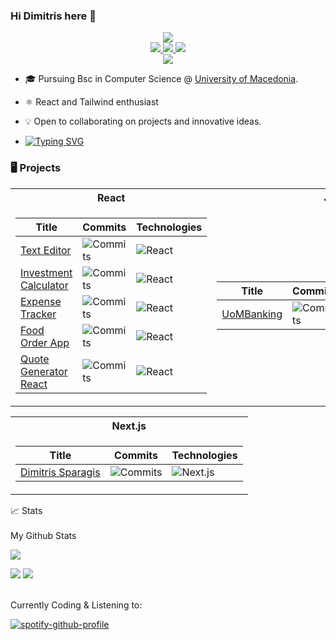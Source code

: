 ### Hi Dimitris here 👋

<p align="center">
<a href="https://github.com/dimsparagis0210">
<a href="https://git.io/typing-svg"><img src="https://readme-typing-svg.demolab.com?font=Fira+Code&duration=1500&pause=500&color=3DEAF7&center=true&vCenter=true&multiline=true&random=false&width=735&height=100&lines=Dimitris+Sparagis;Computer+Science+Student+%7C+Next.js+Developer+%7C+Designer;Software+engineer+on+the+making" /></a></a>
<br/>
 
<a href="https://www.linkedin.com/in/dimitris-sparagis-625978251">
    <img src="https://img.shields.io/badge/-Linkedin-blue?style=flat-square&logo=linkedin">
</a>
<a href="mailto:dimsparagis@gmail.com">
    <img src="https://img.shields.io/badge/-Email-red?style=flat-square&logo=gmail&logoColor=white">
</a>
<a href="https://medium.com/@dimsparagis">
    <img src="https://img.shields.io/badge/Medium-12100E?style=for-the-badge&logo=medium&logoColor=white)" />
</a>

<br/> 

<a href="https://github.com/dimsparagis0210">
    <img src="https://github-stats-alpha.vercel.app/api?username=dimsparagis0210&cc=22272e&tc=37BCF6&ic=fff&bc=0000">
</a>



</p>

* 🎓 Pursuing Bsc in Computer Science @ [University of Macedonia](https://www.uom.gr/en/dai/computer-science-and-technology). 

* <p>⚛︎  React and Tailwind enthusiast</p>

* 💡 Open to collaborating on projects and innovative ideas. 

* <p><a href="https://git.io/typing-svg"><img src="https://readme-typing-svg.demolab.com?font=Dosis&size=24&duration=1000&color=4DF78C&multiline=true&repeat=false&width=1000&height=34&lines=Everyone+should+learn+how+to+code%2C+it+teaches+you+how+to+think" alt="Typing SVG" /></a></p>

### 🖥️ Projects
<table>
<tr><th>React </th><th>Java</th></tr>
<tr><td>

|Title | Commits | Technologies|
|--|--|--|
| [Text Editor](https://github.com/dimsparagis0210/Text-Editor-Template-Design) | <img alt="Commits" src="https://img.shields.io/github/commit-activity/t/dimsparagis0210/Text-Editor-Template-Design/main?style=flat-square&labelColor=black"/> | ![React](https://img.shields.io/badge/React-black?style=flat-square&logo=react) | ![Redux](https://raw.githubusercontent.com/reduxjs/redux/master/logo/logo-title-light.png) |
| [Investment Calculator](https://github.com/dimsparagis0210/InvestmentCalculatorApp) | <img alt="Commits" src="https://img.shields.io/github/commit-activity/t/dimsparagis0210/InvestmentCalculatorApp/main?style=flat-square&labelColor=black"/> | ![React](https://img.shields.io/badge/React-black?style=flat-square&logo=react) | ![Tailwind](https://img.shields.io/badge/Tailwind-black?style=flat-square&logo=tailwind)|
| [Expense Tracker](https://github.com/dimsparagis0210/ExpensesAppReact) | <img alt="Commits" src="https://img.shields.io/github/commit-activity/t/dimsparagis0210/ExpensesAppReact/main?style=flat-square&labelColor=black"/> | ![React](https://img.shields.io/badge/React-black?style=flat-square&logo=react) |
| [Food Order App](https://github.com/dimsparagis0210/FoodOrderApp) | <img alt="Commits" src="https://img.shields.io/github/commit-activity/t/dimsparagis0210/FoodOrderApp/main?style=flat-square&labelColor=black"/> | ![React](https://img.shields.io/badge/React-black?style=flat-square&logo=react) |
| [Quote Generator React](https://github.com/dimsparagis0210/QuoteGeneratorReact) | <img alt="Commits" src="https://img.shields.io/github/commit-activity/t/dimsparagis0210/QuoteGeneratorReact/main?style=flat-square&labelColor=black"/> | ![React](https://img.shields.io/badge/React-black?style=flat-square&logo=react) |


</td><td>

|Title | Commits | Forks | Technologies|
|--|--|--|--|
| [UoMBanking](https://github.com/UOMSystemX/UomBanking) | <img alt="Commits" src="https://img.shields.io/github/commit-activity/t/UOMSystemX/UomBanking/main?style=flat-square&labelColor=black"/> | <img alt="Forks" src="https://img.shields.io/github/forks/UOMSystemX/UomBanking?style=flat-square&labelColor=black"> | ![Java](https://img.shields.io/badge/java-blue?style=flat-square&labelColor=black) ![Swing](https://img.shields.io/badge/Swing-white?style=flat-square&labelColor=black)|

</td></tr> </table>

<table>
<tr><th>Next.js </th></tr>
<tr><td>

|Title | Commits | Technologies|
|--|--|--|
| [Dimitris Sparagis](https://github.com/dimsparagis0210/Dimitris-Sparagis) | <img alt="Commits" src="https://img.shields.io/github/commit-activity/t/dimsparagis0210/Dimitris-Sparagis/main?style=flat-square&labelColor=black"/> | ![Next.js](https://img.shields.io/badge/Next.js-black?style=flat-square&logo=next.js) |

</td>
</tr> </table>

<summary>📈 Stats</summary>
<br>
My Github Stats

![](http://github-profile-summary-cards.vercel.app/api/cards/profile-details?username=dimsparagis0210&theme=algolia) 

![](http://github-profile-summary-cards.vercel.app/api/cards/repos-per-language?username=dimsparagis0210&theme=algolia) 
![](http://github-profile-summary-cards.vercel.app/api/cards/most-commit-language?username=dimsparagis0210&theme=algolia)


<br>
Currently Coding & Listening to:

[![spotify-github-profile](https://spotify-github-profile.vercel.app/api/view?uid=dimsparagis&cover_image=true&theme=novatorem&show_offline=false&background_color=000000&interchange=false&bar_color=5ca659&bar_color_cover=true)](https://github.com/kittinan/spotify-github-profile)


<!--

